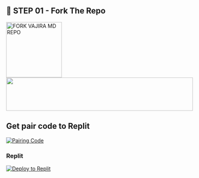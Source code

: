 ## 🎀 STEP 01 -  Fork The Repo

<a href="https://github.com/Dilshan841/-DILSHAN_MD-/fork"><img src="https://img.shields.io/badge/Fork%20Repo-blue" alt="FORK VAJIRA MD REPO" width="150"></a>
</br>
<img src="https://i.imgur.com/dBaSKWF.gif" height="90" width="100%">
<br>

## Get pair code to Replit ##

<a href='https://replit.com/@ashinsad459/-DILSHANMD-/' target="_blank">
  <img alt='Pairing Code' src='https://img.shields.io/badge/Get%20Pairing%20Code Replit
-0076D2?style=for-the-badge&logo=opencv&logoColor=black'/>
</a>
<br>
  









###  Replit
[![Deploy to Replit](https://img.shields.io/badge/Deploy%20to%20Replit-blue?style=for-the-badge&logo=replit&logoColor=white)](https://replit.com/github/lakaofc/laka-md)


